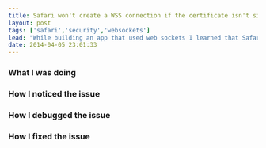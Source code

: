 ```yaml
---
title: Safari won't create a WSS connection if the certificate isn't signed by a known CA
layout: post
tags: ['safari','security','websockets']
lead: "While building an app that used web sockets I learned that Safari won't create a secure web socket connection if the certificate being used isn't signed by a known CA"
date: 2014-04-05 23:01:33
---
```

### What I was doing
### How I noticed the issue
### How I debugged the issue
### How I fixed the issue
